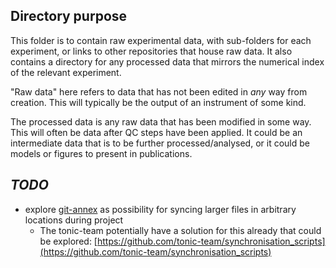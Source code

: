 ## Directory purpose

This folder is to contain raw experimental data, with sub-folders for each experiment, or links to other repositories that house raw data.
It also contains a directory for any processed data that mirrors the numerical index of the relevant experiment.

"Raw data" here refers to data that has not been edited in *any* way from creation.
This will typically be the output of an instrument of some kind.

The processed data is any raw data that has been modified in some way.
This will often be data after QC steps have been applied.
It could be an intermediate data that is to be further processed/analysed, or it could be models or figures to present in publications.

## *TODO* 
- explore [git-annex](https://git-annex.branchable.com/) as possibility for syncing larger files in arbitrary locations during project
  - The tonic-team potentially have a solution for this already that could be explored: [https://github.com/tonic-team/synchronisation_scripts](https://github.com/tonic-team/synchronisation_scripts)
